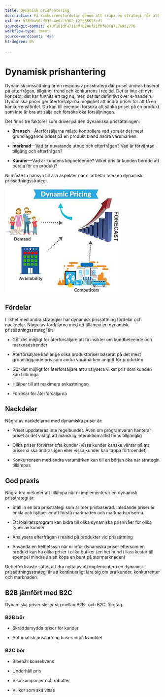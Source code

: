 ```yaml
---
title: Dynamisk prishantering
description: Få konkurrensfördelar genom att skapa en strategi för att dynamiskt ändra produktpriserna baserat på marknadsvillkoren.
exl-id: 913dba96-d939-4e9a-b382-f22c6669fed1
source-git-commit: e76f101df47116f7b246f21f0fe0fa72769d2776
workflow-type: tm+mt
source-wordcount: '486'
ht-degree: 0%

---
```


# Dynamisk prishantering

Dynamisk prissättning är en responsiv prisstrategi där priset ändras baserat på efterfrågan, tillgång, trend och konkurrens i realtid. Det är inte ett nytt koncept; det har funnits ett tag nu, men det tar definitivt över e-handeln. Dynamiska priser ger återförsäljarna möjlighet att ändra priser för att få en konkurrensfördel. Du kan till exempel försöka att sänka priset på en produkt som inte är bra att sälja och försöka öka försäljningen.

Det finns tre faktorer som driver på den dynamiska prissättningen:

- **Bransch**—Återförsäljarna måste kontrollera vad som är det mest grundläggande priset på en produkt bland andra varumärken.

- **marknad**—Vad är nuvarande utbud och efterfrågan? Vad är förväntad tillgång och efterfrågan?

- **Kunder**—Vad är kundens köpbeteende? Vilket pris är kunden beredd att betala för en produkt?

Ni måste ta hänsyn till alla aspekter när ni arbetar med en dynamisk prissättningsstrategi.

![Dynamisk prissättning](../../assets/playbooks/dynamic-pricing-diagram.png)

## Fördelar

I likhet med andra strategier har dynamisk prissättning fördelar och nackdelar. Några av fördelarna med att tillämpa en dynamisk prissättningsstrategi är:

- Gör det möjligt för återförsäljare att få insikter om kundbeteende och marknadstrender

- Återförsäljare kan ange olika produktpriser baserat på det mest grundläggande pris som andra varumärken angett för produkten

- Gör det möjligt för återförsäljare att analysera vilket pris som kunden kan tillbringa

- Hjälper till att maximera avkastningen

- Fördelar för återförsäljarna

## Nackdelar

Några av nackdelarna med dynamiska priser är:

- Priset uppdateras inte regelbundet. Även om programvaran hanterar priset är det viktigt att mänsklig interaktion alltid finns tillgänglig

- Olika priser förvirrar ofta kunder (vissa kunder kanske väntar på att priserna ska ändras igen eller vissa kunder kan tappa förtroendet)

- Konkurrensen med andra varumärken kan till en början öka när strategin tillämpas

## God praxis

Några bra metoder att tillämpa när ni implementerar en dynamisk prisstrategi är:

- Ställ in en bra prisstrategi som är mer prisbaserad. Inledande priser är enkla och hjälper er att förstå marknaden och marknadspriserna.

- Ett lojalitetsprogram kan bidra till olika dynamiska prisnivåer för olika typer av kunder

- Analysera efterfrågan i realtid på produkter vid prissättning

- Använda en helhetssyn när ni inför dynamiska priser eftersom en produkt kan ha olika priser i olika butiker (en het hund i Ikea kostar till exempel mindre än att köpa en bunt på stormarknaden)

Det effektivaste sättet att dra nytta av att implementera en dynamisk prissättningsstrategi är att kontinuerligt lära sig om era kunder, konkurrenter och marknaden.

## B2B jämfört med B2C

Dynamiska priser skiljer sig mellan B2B- och B2C-företag.

### B2B bör

- Skräddarsydda priser för kunder

- Automatisk prisändring baserad på kvantitet

### B2C bör

- Bibehåll konsekvens

- Underhåll pris

- Visa kampanjer och rabatter

- Villkor som ska visas
